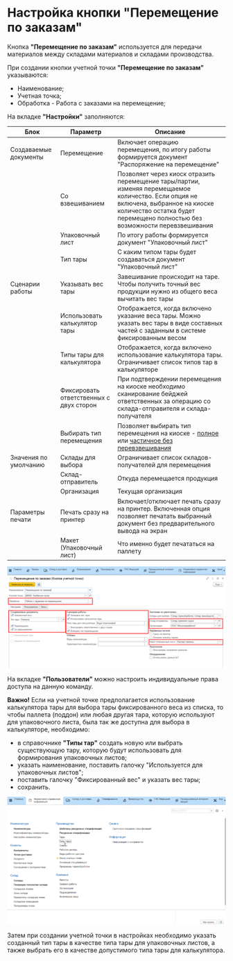 # Настройка кнопки "Перемещение по заказам"

Кнопка **"Перемещение по заказам"** используется для передачи материалов между складами материалов и складами производства.

При создании кнопки учетной точки **"Перемещение по заказам"** указываются:

- Наименование;
- Учетная точка;
- Обработка - Работа с заказами на перемещение;

На вкладке **"Настройки"** заполняются:

| Блок | Параметр | Описание |
|----------|---------|---------|
| Создаваемые документы | Перемещение | Включает операцию перемещения, по итогу работы формируется документ "Распоряжение на перемещение" |
| | Со взвешиванием | Позволяет через киоск отразить перемещение тары/партии, изменяя перемещаемое количество. Если опция не включена, выбранное на киоске количество остатка будет перемещено полностью без возможности перевзвешивания |
| | Упаковочный лист | По итогу работы формируется документ "Упаковочный лист" |
| | Тип тары | С каким типом тары будет создаваться документ "Упаковочный лист" |
| Сценарии работы | Указывать вес тары | Завешивание происходит на таре. Чтобы получить точный вес продукции нужно из общего веса вычитать вес тары |
| | Использовать калькулятор тары | Отображается, когда включено указание веса тары. Можно указать вес тары в виде составных частей с заданным в системе фиксированным весом |
| | Типы тары для калькулятора | Отображается, когда включено использование калькулятора тары. Ограничивает список типов тар в калькуляторе |
| | Фиксировать ответственных с двух сторон | При подтверждении перемещения на киоске необходимо сканирование бейджей ответственных за операцию со склада-отправителя и склада-получателя |
| | Выбирать тип перемещения | Позволяет выбирать тип перемещения на киоске - [полное](FullMoving.md) или [частичное без перевзвешивания](PartMoving.md) |
| Значения по умолчанию | Склады для выбора | Ограничивает список складов-получателей для перемещения |
| | Склад-отправитель | Откуда перемещается продукция |
| | Организация | Текущая организация |
| Параметры печати | Печать сразу на принтер | Включает/отключает печать сразу на принтер. Включенная опция позволяет печатать выбранный документ без предварительного вывода на экран |
| | Макет (Упаковочный лист) | Что именно будет печататься на паллету |

![](8.png)

На вкладке **"Пользователи"** можно настроить индивидуальные права доступа на данную команду.

**Важно!** Если на учетной точке предполагается использование калькулятора тары для выбора тары фиксированного веса из списка, то чтобы паллета (поддон) или любая другая тара, которую используют для упаковочного листа, была так же доступна для выбора в калькуляторе, необходимо:

- в справочнике **"Типы тар"** создать новую или выбрать существующую тару, которую будут использовать для формирования упаковочных листов;
- указать наименование, поставить галочку "Используется для упаковочных листов";
- поставить галочку "Фиксированный вес" и указать вес тары;
- сохранить.

![](1.gif)

Затем при создании учетной точки в настройках необходимо указать созданный тип тары в качестве типа тары для упаковочных листов, а также выбрать его в качестве допустимого типа тары для калькулятора.